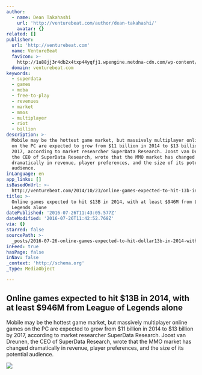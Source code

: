 ```yaml
---
author:
  - name: Dean Takahashi
    url: 'http://venturebeat.com/author/dean-takahashi/'
    avatar: {}
related: []
publisher:
  url: 'http://venturebeat.com'
  name: VentureBeat
  favicon: >-
    http://1u88jj3r4db2x4txp44yqfj1.wpengine.netdna-cdn.com/wp-content/themes/vbnews/img/favicon.ico
  domain: venturebeat.com
keywords:
  - superdata
  - games
  - moba
  - free-to-play
  - revenues
  - market
  - mmos
  - multiplayer
  - riot
  - billion
description: >-
  Mobile may be the hottest game market, but massively multiplayer online games
  on the PC are expected to grow from $11 billion in 2014 to $13 billion by
  2017, according to market researcher SuperData Research. Joost van Dreunen,
  the CEO of SuperData Research, wrote that the MMO market has changed
  dramatically in revenue, player preferences, and the size of its potential
  audience.
inLanguage: en
app_links: []
isBasedOnUrl: >-
  http://venturebeat.com/2014/10/23/online-games-expected-to-hit-13b-in-2014-with-at-least-946m-from-league-of-legends-alone/
title: >-
  Online games expected to hit $13B in 2014, with at least $946M from League of
  Legends alone
datePublished: '2016-07-26T11:43:05.577Z'
dateModified: '2016-07-26T11:42:52.768Z'
via: {}
starred: false
sourcePath: >-
  _posts/2016-07-26-online-games-expected-to-hit-dollar13b-in-2014-with-at-least-dollar94.md
inFeed: true
hasPage: false
inNav: false
_context: 'http://schema.org'
_type: MediaObject

---
```

<article style=""><h1>Online games expected to hit $13B in 2014, with at least $946M from League of Legends alone</h1><p>Mobile may be the hottest game market, but massively multiplayer online games on the PC are expected to grow from $11 billion in 2014 to $13 billion by 2017, according to market researcher SuperData Research. Joost van Dreunen, the CEO of SuperData Research, wrote that the MMO market has changed dramatically in revenue, player preferences, and the size of its potential audience.</p><img src="http://1u88jj3r4db2x4txp44yqfj1.wpengine.netdna-cdn.com/wp-content/uploads/2014/10/mmo-data-superdata.jpg?w=558" /></article>